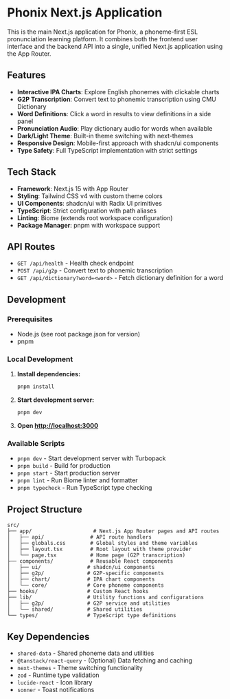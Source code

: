 # Phonix Next.js Application

This is the main Next.js application for Phonix, a phoneme-first ESL pronunciation learning platform. It combines both the frontend user interface and the backend API into a single, unified Next.js application using the App Router.

## Features

- **Interactive IPA Charts**: Explore English phonemes with clickable charts
- **G2P Transcription**: Convert text to phonemic transcription using CMU Dictionary
- **Word Definitions**: Click a word in results to view definitions in a side panel
- **Pronunciation Audio**: Play dictionary audio for words when available
- **Dark/Light Theme**: Built-in theme switching with next-themes
- **Responsive Design**: Mobile-first approach with shadcn/ui components
- **Type Safety**: Full TypeScript implementation with strict settings

## Tech Stack

- **Framework**: Next.js 15 with App Router
- **Styling**: Tailwind CSS v4 with custom theme colors
- **UI Components**: shadcn/ui with Radix UI primitives
- **TypeScript**: Strict configuration with path aliases
- **Linting**: Biome (extends root workspace configuration)
- **Package Manager**: pnpm with workspace support

## API Routes

- `GET /api/health` - Health check endpoint
- `POST /api/g2p` - Convert text to phonemic transcription
- `GET /api/dictionary?word=<word>` - Fetch dictionary definition for a word

## Development

### Prerequisites

- Node.js (see root package.json for version)
- pnpm

### Local Development

1. **Install dependencies:**
   ```bash
   pnpm install
   ```

2. **Start development server:**
   ```bash
   pnpm dev
   ```

3. **Open [http://localhost:3000](http://localhost:3000)**

### Available Scripts

- `pnpm dev` - Start development server with Turbopack
- `pnpm build` - Build for production
- `pnpm start` - Start production server
- `pnpm lint` - Run Biome linter and formatter
- `pnpm typecheck` - Run TypeScript type checking

## Project Structure

```
src/
├── app/                    # Next.js App Router pages and API routes
│   ├── api/               # API route handlers
│   ├── globals.css        # Global styles and theme variables
│   ├── layout.tsx         # Root layout with theme provider
│   └── page.tsx           # Home page (G2P transcription)
├── components/            # Reusable React components
│   ├── ui/               # shadcn/ui components
│   ├── g2p/              # G2P-specific components
│   ├── chart/            # IPA chart components
│   └── core/             # Core phoneme components
├── hooks/                # Custom React hooks
├── lib/                  # Utility functions and configurations
│   ├── g2p/              # G2P service and utilities
│   └── shared/           # Shared utilities
└── types/                # TypeScript type definitions
```

## Key Dependencies

- `shared-data` - Shared phoneme data and utilities
- `@tanstack/react-query` - (Optional) Data fetching and caching
- `next-themes` - Theme switching functionality
- `zod` - Runtime type validation
- `lucide-react` - Icon library
- `sonner` - Toast notifications

